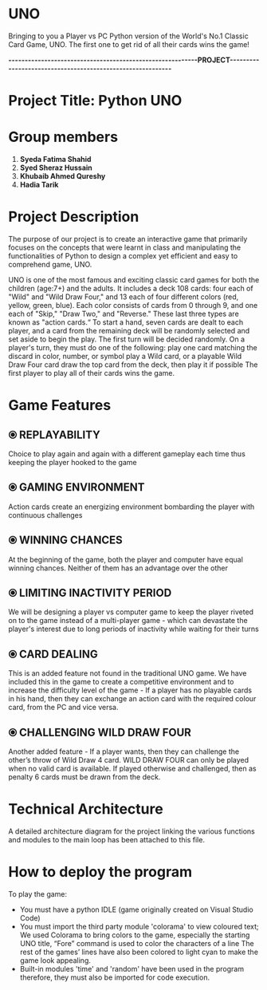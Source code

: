 # UNO
Bringing to you a Player vs PC Python version of the World's No.1 Classic Card Game, UNO. The first one to get rid of 
all their cards wins the game!

**----------------------------------------------------------PROJECT-----------------------------------------------------------**

# Project Title: **Python UNO**

# **Group members**
  1) **Syeda Fatima Shahid**
  2) **Syed Sheraz Hussain**
  3) **Khubaib Ahmed Qureshy**
  4) **Hadia Tarik**

# **Project Description**
The purpose of our project is to create an interactive game that primarily focuses on the concepts that were learnt in class and manipulating the functionalities of Python to design a complex yet efficient and easy to comprehend game, UNO.

UNO is one of the most famous and exciting classic card games for both the children (age:7+) and the adults.
It includes a deck 108 cards: four each of "Wild" and "Wild Draw Four," and 13 each of four different colors (red, yellow, green, blue). Each color consists of cards from 0      through 9, and one each of "Skip," "Draw Two," and "Reverse." These last three types are known as "action cards.“
To start a hand, seven cards are dealt to each player, and a card from the remaining deck will be randomly selected and set aside to begin the play. The first turn will be decided randomly. On a player's turn, they must do one of the following:
play one card matching the discard in color, number, or symbol
play a Wild card, or a playable Wild Draw Four card 
draw the top card from the deck, then play it if possible
The first player to play all of their cards wins the game.

# **Game Features**
  ## ⦿ REPLAYABILITY
  Choice to play again and again with a different gameplay each time thus keeping the player hooked to the game
  ## ⦿ GAMING ENVIRONMENT
  Action cards create an energizing environment bombarding the player with continuous challenges
  ## ⦿ WINNING CHANCES
  At the beginning of the game, both the player and computer have equal winning chances. Neither of them has an advantage over the other
  ## ⦿ LIMITING INACTIVITY PERIOD
  We will be designing a player vs computer game to keep the player riveted on to the game instead of a multi-player game - which can devastate the player's interest due to long periods of inactivity while waiting for their turns
  ## ⦿ CARD DEALING
  This is an added feature not found in the traditional UNO game. We have included this in the game to create a competitive environment and to increase the difficulty level of the game - If a player has no playable cards in his hand, then they can exchange an action card with the required colour card, from the PC and vice versa.
  ## ⦿ CHALLENGING WILD DRAW FOUR
  Another added feature - If a player wants, then they can challenge the other’s throw of Wild Draw 4 card. WILD DRAW FOUR can only be played when no valid card is available. If played otherwise and challenged, then as penalty 6 cards must be drawn from the deck.
 
# **Technical Architecture**
  A detailed architecture diagram for the project linking the various functions and modules to the main loop has been attached to this file.

# **How to deploy the program**
  To play the game:
  - You must have a python IDLE (game originally created on Visual Studio Code)
  - You must import the third party module 'colorama' to view coloured text; 
    We used Colorama to bring colors to the game, especially the starting UNO title, “Fore” command is used to color the characters of a line
    The rest of the games’ lines have also been colored to light cyan  to make the game look appealing.
  - Built-in modules 'time' and 'random' have been used in the program therefore, they must also be imported for code execution.
  
